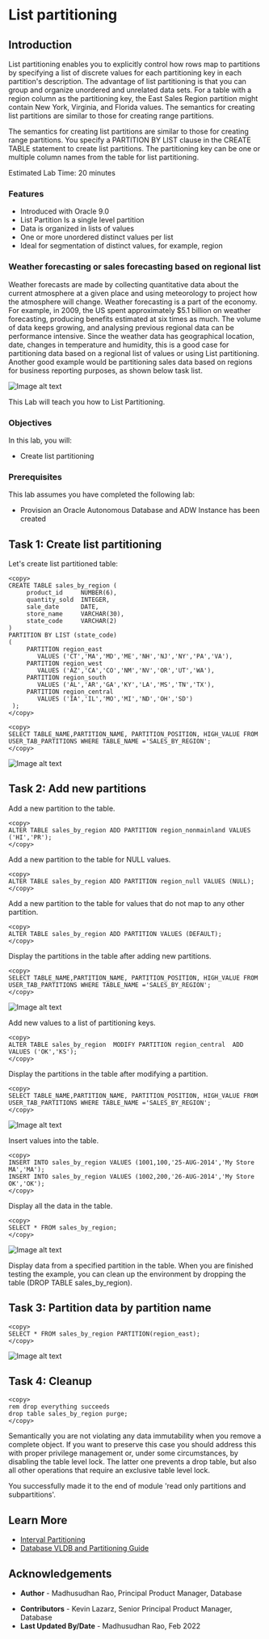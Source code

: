 # List partitioning 

## Introduction

List partitioning enables you to explicitly control how rows map to partitions by specifying a list of discrete values for each partitioning key in each partition's description. The advantage of list partitioning is that you can group and organize unordered and unrelated data sets. For a table with a region column as the partitioning key, the East Sales Region partition might contain New York, Virginia, and Florida values. The semantics for creating list partitions are similar to those for creating range partitions. 

The semantics for creating list partitions are similar to those for creating range partitions. You specify a PARTITION BY LIST clause in the CREATE TABLE statement to create list partitions. The partitioning key can be one or multiple column names from the table for list partitioning.

Estimated Lab Time: 20 minutes

### Features

*	Introduced with Oracle 9.0
*	List Partition Is a single level partition  
*	Data is organized in lists of values
*	One or more unordered distinct values per list
*	Ideal for segmentation of distinct values, for example, region

### Weather forecasting or sales forecasting based on regional list

Weather forecasts are made by collecting quantitative data about the current atmosphere at a given place and using meteorology to project how the atmosphere will change. Weather forecasting is a part of the economy. For example, in 2009, the US spent approximately $5.1 billion on weather forecasting, producing benefits estimated at six times as much.
The volume of data keeps growing, and analysing previous regional data can be performance intensive. Since the weather data has geographical location, date, changes in temperature and humidity, this is a good case for partitioning data based on a regional list of values or using List partitioning. Another good example would be partitioning sales data based on regions for business reporting purposes, as shown below task list.


![Image alt text](images/list-partitioning-introduction.png "List Partition introduction")

This Lab will teach you how to List Partitioning. 
  
### Objectives
 
In this lab, you will:
* Create list partitioning

### Prerequisites
This lab assumes you have completed the following lab:

- Provision an Oracle Autonomous Database and ADW Instance has been created

## Task 1: Create list partitioning

Let's create list partitioned table:
 
```
<copy>
CREATE TABLE sales_by_region ( 
     product_id     NUMBER(6), 
     quantity_sold  INTEGER, 
     sale_date      DATE, 
     store_name     VARCHAR(30), 
     state_code     VARCHAR(2) 
) 
PARTITION BY LIST (state_code) 
( 
     PARTITION region_east 
        VALUES ('CT','MA','MD','ME','NH','NJ','NY','PA','VA'), 
     PARTITION region_west 
        VALUES ('AZ','CA','CO','NM','NV','OR','UT','WA'), 
     PARTITION region_south 
        VALUES ('AL','AR','GA','KY','LA','MS','TN','TX'), 
     PARTITION region_central 
        VALUES ('IA','IL','MO','MI','ND','OH','SD') 
 );
</copy>
```

```
<copy>
SELECT TABLE_NAME,PARTITION_NAME, PARTITION_POSITION, HIGH_VALUE FROM USER_TAB_PARTITIONS WHERE TABLE_NAME ='SALES_BY_REGION';
</copy>
```

![Image alt text](images/sales-by-region-select.png "Sales by region select")

## Task 2: Add new partitions

Add a new partition to the table.

```
<copy>
ALTER TABLE sales_by_region ADD PARTITION region_nonmainland VALUES ('HI','PR');
</copy>
```

Add a new partition to the table for NULL values.

```
<copy>
ALTER TABLE sales_by_region ADD PARTITION region_null VALUES (NULL);
</copy>
```

Add a new partition to the table for values that do not map to any other partition.

```
<copy>
ALTER TABLE sales_by_region ADD PARTITION VALUES (DEFAULT);
</copy>
```  

Display the partitions in the table after adding new partitions.

```
<copy>
SELECT TABLE_NAME,PARTITION_NAME, PARTITION_POSITION, HIGH_VALUE FROM USER_TAB_PARTITIONS WHERE TABLE_NAME ='SALES_BY_REGION';
</copy>
``` 

![Image alt text](images/user-tab-partitions-select.png "user tab partitions select")

Add new values to a list of partitioning keys.

```
<copy>
ALTER TABLE sales_by_region  MODIFY PARTITION region_central  ADD VALUES ('OK','KS');
</copy>
``` 
 
Display the partitions in the table after modifying a partition.

```
<copy>
SELECT TABLE_NAME,PARTITION_NAME, PARTITION_POSITION, HIGH_VALUE FROM USER_TAB_PARTITIONS WHERE TABLE_NAME ='SALES_BY_REGION';
</copy>
``` 

![Image alt text](images/sales-by-region-select-2.png "Sales by region select")

Insert values into the table.

```
<copy>
INSERT INTO sales_by_region VALUES (1001,100,'25-AUG-2014','My Store MA','MA');
INSERT INTO sales_by_region VALUES (1002,200,'26-AUG-2014','My Store OK','OK');
</copy>
``` 

Display all the data in the table.

```
<copy>
SELECT * FROM sales_by_region;
</copy>
``` 

![Image alt text](images/sales-by-region-select-3.png "Sales by region select")

Display data from a specified partition in the table. When you are finished testing the example, you can clean up the environment by dropping the table (DROP TABLE sales_by_region).

## Task 3: Partition data by partition name


```
<copy>
SELECT * FROM sales_by_region PARTITION(region_east);
</copy>
``` 

![Image alt text](images/region-east-partition.png "region east partition")

## Task 4: Cleanup

```
<copy>
rem drop everything succeeds
drop table sales_by_region purge;
</copy>
```

Semantically you are not violating any data immutability when you remove a complete object. If you want to preserve this case you should address this with proper privilege management or, under some circumstances, by disabling the table level lock. The latter one prevents a drop table, but also all other operations that require an exclusive table level lock.

You successfully made it to the end of module 'read only partitions and subpartitions'.    
 
## Learn More

* [Interval Partitioning](https://livesql.oracle.com/apex/livesql/file/content_EWT612PKY4EJZ4FEYTA52Q00.html)
* [Database VLDB and Partitioning Guide](https://docs.oracle.com/en/database/oracle/oracle-database/21/vldbg/partition-create-tables-indexes.html)

## Acknowledgements

- **Author** - Madhusudhan Rao, Principal Product Manager, Database
* **Contributors** - Kevin Lazarz, Senior Principal Product Manager, Database  
* **Last Updated By/Date** -  Madhusudhan Rao, Feb 2022 
